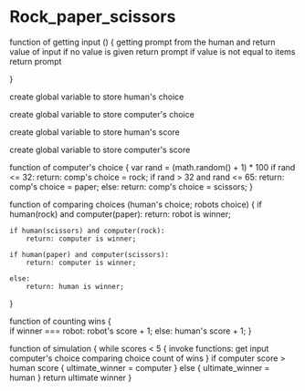 # Rock_paper_scissors

function of getting input () 
{
    getting prompt from the human and return value of input
    if no value is given return prompt 
    if value is not equal to items return prompt

}

create global variable to store human's choice

create global variable to store computer's choice

create global variable to store human's score

create global variable to store computer's score

function of computer's choice 
{
    var rand = (math.random() + 1) * 100
    if rand <= 32:
        return: comp's choice = rock;
    if rand > 32 and rand <= 65: 
        return: comp's choice =  paper;
    else: 
        return: comp's choice =  scissors;
}


function of comparing choices (human's choice; robots choice)
{
    if human(rock) and computer(paper):
        return: robot is winner;

    if human(scissors) and computer(rock):
        return: computer is winner;
    
    if human(paper) and computer(scissors):
        return: computer is winner;
    
    else: 
        return: human is winner;
}

function of counting wins 
{   
    if winner === robot: 
        robot's score + 1;
    else: 
    human's score + 1;
}



function of simulation 
{
    while scores < 5 
    {
        invoke functions: 
            get input 
            computer's choice 
            comparing choice 
            count of wins
    }
    if computer score > human score 
        {
            ultimate_winner = computer
        } else {
            ultimate_winner = human
        }
    return ultimate winner
}






